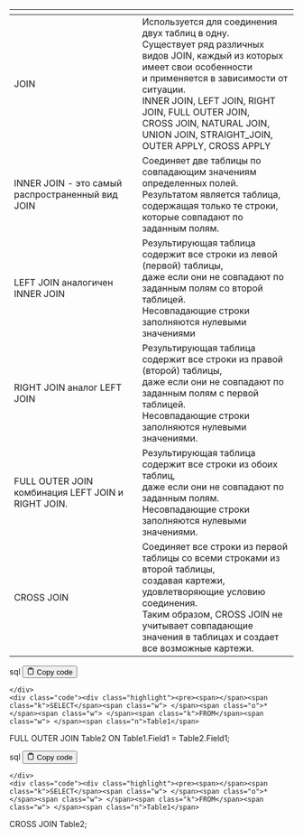 <table>
<thead>
<tr>
<th></th>
<th></th>
</tr>
</thead>
<tbody>
<tr>
<td>JOIN</td>
<td>Используется для соединения двух таблиц в одну.<br>Существует ряд различных видов JOIN, каждый из которых имеет свои особенности<br>и применяется в зависимости от ситуации.<br>INNER JOIN, LEFT JOIN, RIGHT JOIN, FULL OUTER JOIN,<br>CROSS JOIN, NATURAL JOIN, UNION JOIN, STRAIGHT_JOIN, OUTER APPLY, CROSS APPLY</td>
</tr>
<tr>
<td>INNER JOIN - это самый распространенный вид JOIN</td>
<td>Соединяет две таблицы по совпадающим значениям определенных полей.<br>Результатом является таблица, содержащая только те строки,<br>которые совпадают по заданным полям.</td>
</tr>
<tr>
<td>LEFT JOIN аналогичен INNER JOIN</td>
<td>Результирующая таблица содержит все строки из левой (первой) таблицы,<br>даже если они не совпадают по заданным полям со второй таблицей.<br>Несовпадающие строки заполняются нулевыми значениями</td>
</tr>
<tr>
<td>RIGHT JOIN аналог LEFT JOIN</td>
<td>Результирующая таблица содержит все строки из правой (второй) таблицы,<br>даже если они не совпадают по заданным полям с первой таблицей.<br>Несовпадающие строки заполняются нулевыми значениями.</td>
</tr>
<tr>
<td>FULL OUTER JOIN комбинация LEFT JOIN и RIGHT JOIN.</td>
<td>Результирующая таблица содержит все строки из обоих таблиц,<br>даже если они не совпадают по заданным полям.<br>Несовпадающие строки заполняются нулевыми значениями.</td>
</tr>
<tr>
<td>CROSS JOIN</td>
<td>Cоединяет все строки из первой таблицы со всеми строками из второй таблицы,<br>создавая картежи, удовлетворяющие условию соединения.<br>Таким образом, CROSS JOIN не учитывает совпадающие<br>значения в таблицах и создает все возможные картежи.</td>
</tr>
</tbody>
</table>
<div class="code-element">
    <div class="lang-line">
        <text>sql</text>
        <button class="copy-button"
        onclick="copyCode(this)">
    <svg stroke="currentColor"
         fill="none"
         stroke-width="2"
         viewBox="0 0 24 24"
         stroke-linecap="round"
         stroke-linejoin="round"
         class="h-4 w-4"
         height="1em"
         width="1em"
         xmlns="http://www.w3.org/2000/svg">
        <path d="M16 4h2a2 2 0 0 1 2 2v14a2 2 0 0 1-2 2H6a2 2 0 0 1-2-2V6a2 2 0 0 1 2-2h2"></path>
        <rect x="8" y="2" width="8" height="4" rx="1" ry="1"></rect>
    </svg>
    <text>Copy code</text>
</button>

    </div>
    <div class="code"><div class="highlight"><pre><span></span><span class="k">SELECT</span><span class="w"> </span><span class="o">*</span><span class="w"> </span><span class="k">FROM</span><span class="w"> </span><span class="n">Table1</span>
<span class="k">FULL</span><span class="w"> </span><span class="k">OUTER</span><span class="w"> </span><span class="k">JOIN</span><span class="w"> </span><span class="n">Table2</span>
<span class="k">ON</span><span class="w"> </span><span class="n">Table1</span><span class="p">.</span><span class="n">Field1</span><span class="w"> </span><span class="o">=</span><span class="w"> </span><span class="n">Table2</span><span class="p">.</span><span class="n">Field1</span><span class="p">;</span>
</pre></div></div>
</div>

<div class="code-element">
    <div class="lang-line">
        <text>sql</text>
        <button class="copy-button"
        onclick="copyCode(this)">
    <svg stroke="currentColor"
         fill="none"
         stroke-width="2"
         viewBox="0 0 24 24"
         stroke-linecap="round"
         stroke-linejoin="round"
         class="h-4 w-4"
         height="1em"
         width="1em"
         xmlns="http://www.w3.org/2000/svg">
        <path d="M16 4h2a2 2 0 0 1 2 2v14a2 2 0 0 1-2 2H6a2 2 0 0 1-2-2V6a2 2 0 0 1 2-2h2"></path>
        <rect x="8" y="2" width="8" height="4" rx="1" ry="1"></rect>
    </svg>
    <text>Copy code</text>
</button>

    </div>
    <div class="code"><div class="highlight"><pre><span></span><span class="k">SELECT</span><span class="w"> </span><span class="o">*</span><span class="w"> </span><span class="k">FROM</span><span class="w"> </span><span class="n">Table1</span>
<span class="k">CROSS</span><span class="w"> </span><span class="k">JOIN</span><span class="w"> </span><span class="n">Table2</span><span class="p">;</span>
</pre></div></div>
</div>